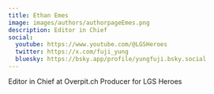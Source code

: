```yaml
---
title: Ethan Emes
image: images/authors/authorpageEmes.png
description: Editor in Chief
social:
  youtube: https://www.youtube.com/@LGSHeroes
  twitter: https://x.com/fuji_yung
  bluesky: https://bsky.app/profile/yungfuji.bsky.social
---
```


Editor in Chief at Overpit.ch
Producer for LGS Heroes
